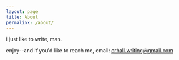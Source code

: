 ```yaml
---
layout: page
title: About
permalink: /about/
---
```


i just like to write, man. 

enjoy--and if you'd like to reach me, email: crhall.writing@gmail.com


